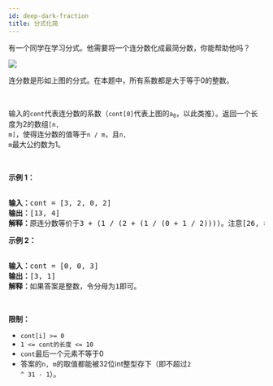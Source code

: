 ```yaml
---
id: deep-dark-fraction
title: 分式化简
---
```

有一个同学在学习分式。他需要将一个连分数化成最简分数，你能帮助他吗？

![](https://assets.leetcode-cn.com/aliyun-lc-upload/uploads/2019/09/09/fraction_example_1.jpg)

连分数是形如上图的分式。在本题中，所有系数都是大于等于0的整数。

 

输入的<code>cont</code>代表连分数的系数（<code>cont[0]</code>代表上图的<code>a<sub>0</sub></code>，以此类推）。返回一个长度为2的数组<code>[n, m]</code>，使得连分数的值等于<code>n / m</code>，且<code>n, m</code>最大公约数为1。

 

**示例 1：**


<pre><br/><strong>输入：</strong>cont = [3, 2, 0, 2]<br/><strong>输出：</strong>[13, 4]<br/><strong>解释：</strong>原连分数等价于3 + (1 / (2 + (1 / (0 + 1 / 2))))。注意[26, 8], [-13, -4]都不是正确答案。</pre>

**示例 2：**


<pre><br/><strong>输入：</strong>cont = [0, 0, 3]<br/><strong>输出：</strong>[3, 1]<br/><strong>解释：</strong>如果答案是整数，令分母为1即可。</pre>

 

**限制：**

- <code>cont[i] &gt;= 0</code>
- <code>1 &lt;= cont的长度 &lt;= 10</code>
- <code>cont</code>最后一个元素不等于0
- 答案的<code>n, m</code>的取值都能被32位int整型存下（即不超过<code>2 ^ 31 - 1</code>）。